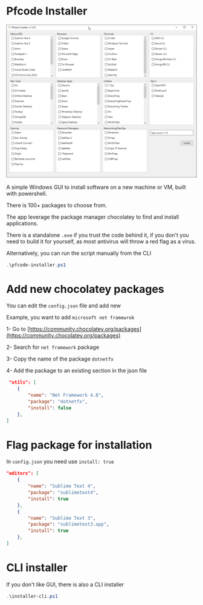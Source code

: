 # Pfcode Installer

![alt text](img/app.png)

A simple Windows GUI to install software on a new machine or VM, built with powershell.

There is 100+ packages to choose from.

The app leverage the package manager chocolatey to find and install applications.

There is a standalone ```.exe``` if you trust the code behind it, if you don't you need to build it for yourself, as most antivirus will throw a red flag as a virus.

Alternatively, you can run the script manually from the CLI

```PowerShell
.\pfcode-installer.ps1
```

# Add new chocolatey packages

You can edit the ```config.json``` file and add new

Example, you want to add ```microsoft net framewrok```

1- Go to [https://community.chocolatey.org/packages](https://community.chocolatey.org/packages)

2- Search for ```net framework``` package

3- Copy the name of the package ```dotnetfx```

4- Add the package to an existing section in the json file

```json
 "utils": [
    {
        "name": "Net Framework 4.8",
        "package": "dotnetfx",
        "install": false
    },
]
```

# Flag package for installation

In ```config.json``` you need use ```install: true```

```json
"editors": [
    {
        "name": "Sublime Text 4",
        "package": "sublimetext4",
        "install": true
    },
    {
        "name": "Sublime Text 3",
        "package": "sublimetext3.app",
        "install": true
    },
]
```

# CLI installer

If you don't like GUI, there is also a CLI installer

```PowerShell
.\installer-cli.ps1
```



